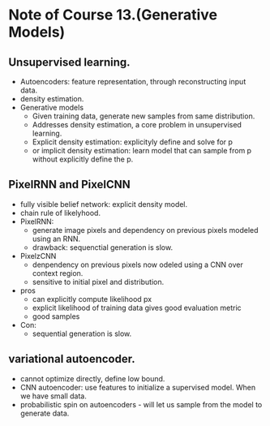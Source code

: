 # Note of Course 13.(Generative Models)

## Unsupervised learning.
- Autoencoders: feature representation, through reconstructing input data.
- density estimation.
- Generative models
	- Given training data, generate new samples from same distribution.
	- Addresses density estimation, a core problem in unsupervised learning.
	- Explicit density estimation: explicityly define and solve for p
	- or implicit density estimation: learn model that can sample from p  without explicitly define the p.

## PixelRNN and PixelCNN
- fully visible belief network: explicit density model.
- chain rule of likelyhood.
- PixelRNN:
	- generate image pixels and dependency on previous pixels modeled using an RNN.
	- drawback: sequenctial generation is slow.
- PixelzCNN
	- denpendency on previous pixels now odeled using a CNN over context region.
	- sensitive to initial pixel and distribution.
- pros
	- can explicitly compute likelihood px
	- explicit likelihood of training data gives good evaluation metric
	- good samples
- Con:
	- sequential generation is slow.

## variational autoencoder.
- cannot optimize directly, define low bound.
- CNN autoencoder: use features to initialize a supervised model. When we have small data.
- probabilistic spin on autoencoders - will let us sample from the model to generate data.

